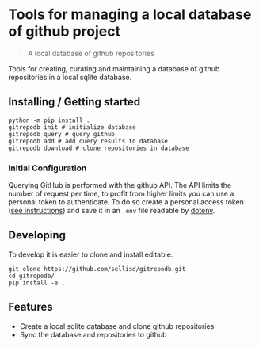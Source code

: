 # Tools for managing a local database of github project

> A local database of github repositories

Tools for creating, curating and maintaining a database of github repositories
in a local sqlite database.

## Installing / Getting started

```shell
python -m pip install .
gitrepodb init # initialize database
gitrepodb query # query github
gitrepodb add # add query results to database
gitrepodb download # clone repositories in database
```

### Initial Configuration

Querying GitHub is performed with the github API. The API limits the number of request per time, to profit from higher limits you can use a personal token to authenticate. To do so create a personal access token ([see instructions](https://docs.github.com/en/free-pro-team@latest/github/authenticating-to-github/creating-a-personal-access-token)) and save it in an `.env` file readable by [dotenv](https://github.com/theskumar/python-dotenv).

## Developing

To develop it is easier to clone and install editable:

```shell
git clone https://github.com/sellisd/gitrepodb.git
cd gitrepodb/
pip install -e .
```

## Features

* Create a local sqlite database and clone github repositories
* Sync the database and repositories to github
